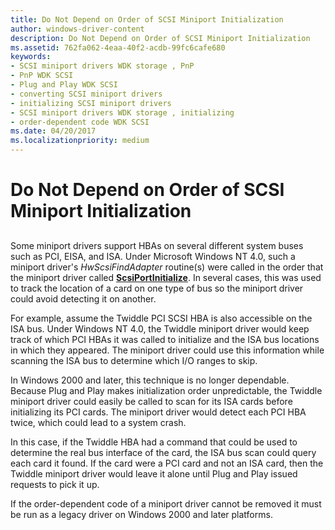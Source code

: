 ```yaml
---
title: Do Not Depend on Order of SCSI Miniport Initialization
author: windows-driver-content
description: Do Not Depend on Order of SCSI Miniport Initialization
ms.assetid: 762fa062-4eaa-40f2-acdb-99fc6cafe680
keywords:
- SCSI miniport drivers WDK storage , PnP
- PnP WDK SCSI
- Plug and Play WDK SCSI
- converting SCSI miniport drivers
- initializing SCSI miniport drivers
- SCSI miniport drivers WDK storage , initializing
- order-dependent code WDK SCSI
ms.date: 04/20/2017
ms.localizationpriority: medium
---
```


# Do Not Depend on Order of SCSI Miniport Initialization


## <span id="ddk_do_not_depend_on_order_of_scsi_miniport_initialization_kg"></span><span id="DDK_DO_NOT_DEPEND_ON_ORDER_OF_SCSI_MINIPORT_INITIALIZATION_KG"></span>


Some miniport drivers support HBAs on several different system buses such as PCI, EISA, and ISA. Under Microsoft Windows NT 4.0, such a miniport driver's *HwScsiFindAdapter* routine(s) were called in the order that the miniport driver called [**ScsiPortInitialize**](https://msdn.microsoft.com/library/windows/hardware/ff564645). In several cases, this was used to track the location of a card on one type of bus so the miniport driver could avoid detecting it on another.

For example, assume the Twiddle PCI SCSI HBA is also accessible on the ISA bus. Under Windows NT 4.0, the Twiddle miniport driver would keep track of which PCI HBAs it was called to initialize and the ISA bus locations in which they appeared. The miniport driver could use this information while scanning the ISA bus to determine which I/O ranges to skip.

In Windows 2000 and later, this technique is no longer dependable. Because Plug and Play makes initialization order unpredictable, the Twiddle miniport driver could easily be called to scan for its ISA cards before initializing its PCI cards. The miniport driver would detect each PCI HBA twice, which could lead to a system crash.

In this case, if the Twiddle HBA had a command that could be used to determine the real bus interface of the card, the ISA bus scan could query each card it found. If the card were a PCI card and not an ISA card, then the Twiddle miniport driver would leave it alone until Plug and Play issued requests to pick it up.

If the order-dependent code of a miniport driver cannot be removed it must be run as a legacy driver on Windows 2000 and later platforms.

 

 




